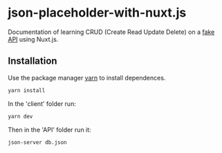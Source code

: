 # json-placeholder-with-nuxt.js

Documentation of learning CRUD (Create Read Update Delete) on a [fake API](https://jsonplaceholder.typicode.com/) using Nuxt.js.

## Installation

Use the package manager [yarn](https://yarnpkg.com/) to install dependences.

```bash
yarn install
```
In the 'client' folder run:
```bash
yarn dev
```
Then in the 'API' folder run it:
```bash
json-server db.json
```
